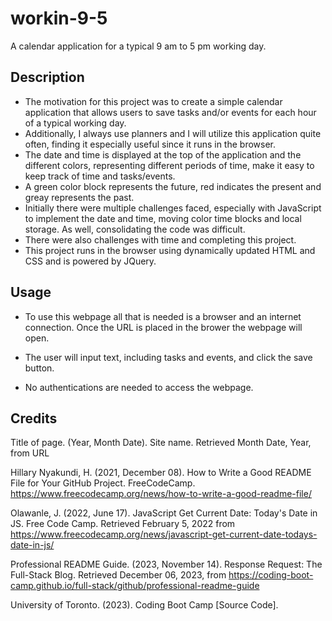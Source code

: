 # workin-9-5
A calendar application for a typical 9 am to 5 pm working day.

## Description
- The motivation for this project was to create a simple calendar application that allows users to save tasks and/or events for each hour of a typical working day. 
- Additionally, I always use planners and I will utilize this application quite often, finding it especially useful since it runs in the browser. 
- The date and time is displayed at the top of the application and the different colors, representing different periods of time, make it easy to keep track of time and tasks/events. 
- A green color block represents the future, red indicates the present and greay represents the past. 
- Initially there were multiple challenges faced, especially with JavaScript to implement the date and time, moving color time blocks and local storage. As well, consolidating the code was difficult. 
- There were also challenges with time and completing this project.
- This project runs in the browser using dynamically updated HTML and CSS and is powered by JQuery. 

## Usage
- To use this webpage all that is needed is a browser and an internet connection. Once the URL is placed in the brower the webpage will open.
- The user will input text, including tasks and events, and click the save button. 

- No authentications are needed to access the webpage.

## Credits

Title of page. (Year, Month Date). Site name. Retrieved Month Date, Year, from URL


Hillary Nyakundi, H. (2021, December 08). How to Write a Good README File for Your GitHub Project. FreeCodeCamp. https://www.freecodecamp.org/news/how-to-write-a-good-readme-file/

Olawanle, J. (2022, June 17). JavaScript Get Current Date: Today's Date in JS. Free Code Camp. Retrieved February 5, 2022 from https://www.freecodecamp.org/news/javascript-get-current-date-todays-date-in-js/

Professional README Guide. (2023, November 14). Response Request: The Full-Stack Blog. Retrieved December 06, 2023, from https://coding-boot-camp.github.io/full-stack/github/professional-readme-guide

University of Toronto. (2023). Coding Boot Camp [Source Code].